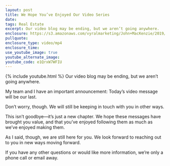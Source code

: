 ```yaml
---
layout: post
title: We Hope You’ve Enjoyed Our Video Series
date:
tags: Real Estate
excerpt: Our video blog may be ending, but we aren’t going anywhere.
enclosure: https://s3.amazonaws.com/vyralmarketing/John+MacKenzie/2019/Surrey+Real+Estate+_+2+Percent+West+Coast-+goodbye+2.1.mp4
pullquote:
enclosure_type: video/mp4
enclosure_time:
use_youtube_image: true
youtube_alternate_image:
youtube_code: e1QrxW7WFIU
---
```

{% include youtube.html %}
Our video blog may be ending, but we aren’t going anywhere.

My team and I have an important announcement: Today’s video message will be our last. 

Don’t worry, though. We will still be keeping in touch with you in other ways. 

This isn’t goodbye—it’s just a new chapter. We hope these messages have brought you value, and that you’ve enjoyed following them as much as we’ve enjoyed making them. 

As I said, though, we are still here for you. We look forward to reaching out to you in new ways moving forward. 

If you have any other questions or would like more information, we’re only a phone call or email away.

